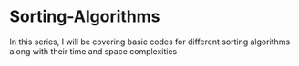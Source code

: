 # Sorting-Algorithms

In this series, I will be covering basic codes for different sorting algorithms along with their time and space complexities
